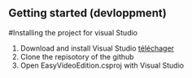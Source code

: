 ## Getting started (devloppment)

  #Installing the project for visual Studio

  1. Download and install Visual Studio [téléchager](https://www.visualstudio.com/fr/downloads/?rr=https%3A%2F%2Fwww.google.fr%2F)
  2. Clone the repisotory of the github
  3. Open EasyVideoEdition.csproj with Visual Studio



